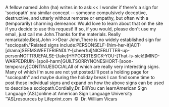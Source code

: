 A fellow named John (ha) writes in to ask:<< I wonder if there's a sign 
			for 'sociopath' ora similar concept -- someone compulsively deceptive, destructive, 
			and utterly without remorse or empathy, but often with a 
			(temporarily) charming demeanor. Would love to learn about that on 
			the site if you decide to use this request! If so, if you would, 
			please don't use my email, just call me John.Thanks for the materials. Really remarkable.Best,John >>Dear John,There is no widely established sign for "sociopath."Related signs include:PERSONSELF-[him-her-it]ACT-[drama]SEEMSWEETFRIENDLY-[cheerful]NICEBUTTER-up-personNOTTRUEFALSE-[fake]HYPOCRITESICK-YOU-[That-is-sick!]MIND-WARPEDRUIN-[spoil-harm]GUILTSORRYNONESHORT-[soon-temporary]CONTINUESOCIALAll of which are really very interesting signs. Many of which I'm 
			sure are not yet posted.I'll post a holding page for "sociopath" and maybe during the 
			holiday break I can find some time to post those individual signs 
			and expand on how the above signs can be used to describe a 
			sociopath.Cordially,Dr. BillYou can learnAmerican Sign Language (ASL)online at American Sign Language University ™ASLresources by Lifeprint.com  ©  Dr. William Vicars